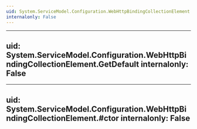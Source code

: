 ```yaml
---
uid: System.ServiceModel.Configuration.WebHttpBindingCollectionElement
internalonly: False
---
```


---
uid: System.ServiceModel.Configuration.WebHttpBindingCollectionElement.GetDefault
internalonly: False
---

---
uid: System.ServiceModel.Configuration.WebHttpBindingCollectionElement.#ctor
internalonly: False
---
